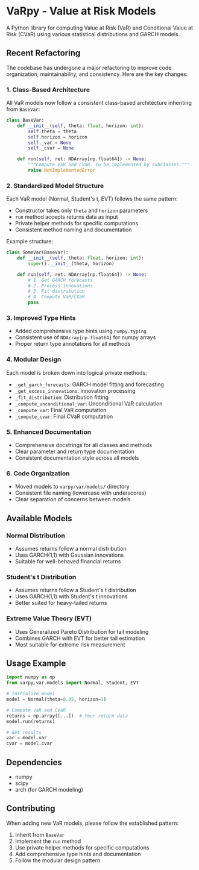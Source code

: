 # VaRpy - Value at Risk Models

A Python library for computing Value at Risk (VaR) and Conditional Value at Risk (CVaR) using various statistical distributions and GARCH models.

## Recent Refactoring

The codebase has undergone a major refactoring to improve code organization, maintainability, and consistency. Here are the key changes:

### 1. Class-Based Architecture

All VaR models now follow a consistent class-based architecture inheriting from `BaseVar`:

```python
class BaseVar:
    def __init__(self, theta: float, horizon: int):
        self.theta = theta
        self.horizon = horizon
        self._var = None
        self._cvar = None

    def run(self, ret: NDArray[np.float64]) -> None:
        """Compute VaR and CVaR. To be implemented by subclasses."""
        raise NotImplementedError
```

### 2. Standardized Model Structure

Each VaR model (Normal, Student's t, EVT) follows the same pattern:

- Constructor takes only `theta` and `horizon` parameters
- `run` method accepts returns data as input
- Private helper methods for specific computations
- Consistent method naming and documentation

Example structure:
```python
class SomeVar(BaseVar):
    def __init__(self, theta: float, horizon: int):
        super().__init__(theta, horizon)

    def run(self, ret: NDArray[np.float64]) -> None:
        # 1. Get GARCH forecasts
        # 2. Process innovations
        # 3. Fit distribution
        # 4. Compute VaR/CVaR
        pass
```

### 3. Improved Type Hints

- Added comprehensive type hints using `numpy.typing`
- Consistent use of `NDArray[np.float64]` for numpy arrays
- Proper return type annotations for all methods

### 4. Modular Design

Each model is broken down into logical private methods:

- `_get_garch_forecasts`: GARCH model fitting and forecasting
- `_get_excess_innovations`: Innovation processing
- `_fit_distribution`: Distribution fitting
- `_compute_unconditional_var`: Unconditional VaR calculation
- `_compute_var`: Final VaR computation
- `_compute_cvar`: Final CVaR computation

### 5. Enhanced Documentation

- Comprehensive docstrings for all classes and methods
- Clear parameter and return type documentation
- Consistent documentation style across all models

### 6. Code Organization

- Moved models to `varpy/var/models/` directory
- Consistent file naming (lowercase with underscores)
- Clear separation of concerns between models

## Available Models

### Normal Distribution
- Assumes returns follow a normal distribution
- Uses GARCH(1,1) with Gaussian innovations
- Suitable for well-behaved financial returns

### Student's t Distribution
- Assumes returns follow a Student's t distribution
- Uses GARCH(1,1) with Student's t innovations
- Better suited for heavy-tailed returns

### Extreme Value Theory (EVT)
- Uses Generalized Pareto Distribution for tail modeling
- Combines GARCH with EVT for better tail estimation
- Most suitable for extreme risk measurement

## Usage Example

```python
import numpy as np
from varpy.var.models import Normal, Student, EVT

# Initialize model
model = Normal(theta=0.05, horizon=1)

# Compute VaR and CVaR
returns = np.array([...])  # Your return data
model.run(returns)

# Get results
var = model.var
cvar = model.cvar
```

## Dependencies

- numpy
- scipy
- arch (for GARCH modeling)

## Contributing

When adding new VaR models, please follow the established pattern:
1. Inherit from `BaseVar`
2. Implement the `run` method
3. Use private helper methods for specific computations
4. Add comprehensive type hints and documentation
5. Follow the modular design pattern 